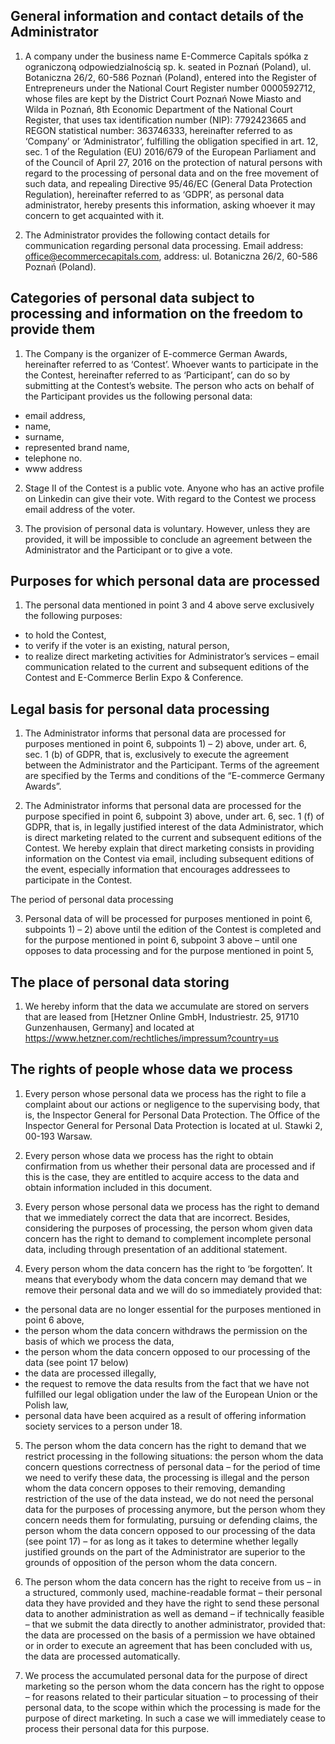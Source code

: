 

## General information and contact details of the Administrator

1. A company under the business name E-Commerce Capitals spółka z ograniczoną odpowiedzialnością sp. k. seated in Poznań (Poland), ul. Botaniczna 26/2, 60-586 Poznań (Poland), entered into the Register of Entrepreneurs under the National Court Register number 0000592712, whose files are kept by the District Court Poznań Nowe Miasto and Wilda in Poznań, 8th Economic Department of the National Court Register, that uses tax identification number (NIP): 7792423665 and REGON statistical number: 363746333, hereinafter referred to as ‘Company’ or ‘Administrator’, fulfilling the obligation specified in art. 12, sec. 1 of the Regulation (EU) 2016/679 of the European Parliament and of the Council of April 27, 2016 on the protection of natural persons with regard to the processing of personal data and on the free movement of such data, and repealing Directive 95/46/EC (General Data Protection Regulation), hereinafter referred to as ‘GDPR’, as personal data administrator, hereby presents this information, asking whoever it may concern to get acquainted with it.

2. The Administrator provides the following contact details for communication regarding personal data processing. Email address: office@ecommercecapitals.com, address: ul. Botaniczna 26/2, 60-586 Poznań (Poland).

## Categories of personal data subject to processing and information on the freedom to provide them

1. The Company is the organizer of E-commerce German Awards, hereinafter referred to as ‘Contest’. Whoever wants to participate in the the Contest, hereinafter referred to as ‘Participant’, can do so by submitting at the Contest’s website. The person who acts on behalf of the Participant provides us the following personal data:

* email address,
* name,
* surname,
* represented brand name,
* telephone no.
* www address

2. Stage II of the Contest is a public vote. Anyone who has an active profile on Linkedin can give their vote. With regard to the Contest we process email address of the voter.

3. The provision of personal data is voluntary. However, unless they are provided, it will be impossible to conclude an agreement between the Administrator and the Participant or to give a vote.

## Purposes for which personal data are processed

1. The personal data mentioned in point 3 and 4 above serve exclusively the following purposes:

* to hold the Contest,
* to verify if the voter is an existing, natural person,
* to realize direct marketing activities for Administrator’s services – email communication related to the current and subsequent editions of the Contest and E-Commerce Berlin Expo & Conference.

## Legal basis for personal data processing

1. The Administrator informs that personal data are processed for purposes mentioned in point 6, subpoints 1) – 2) above, under art. 6, sec. 1 (b) of GDPR, that is, exclusively to execute the agreement between the Administrator and the Participant. Terms of the agreement are specified by the Terms and conditions of the “E-commerce Germany Awards”.

2. The Administrator informs that personal data are processed for the purpose specified in point 6, subpoint 3) above, under art. 6, sec. 1 (f) of GDPR, that is, in legally justified interest of the data Administrator, which is direct marketing related to the current and subsequent editions of the Contest. We hereby explain that direct marketing consists in providing information on the Contest via email, including subsequent editions of the event, especially information that encourages addressees to participate in the Contest.

The period of personal data processing

3. Personal data of will be processed for purposes mentioned in point 6, subpoints 1) – 2) above until the edition of the Contest is completed and for the purpose mentioned in point 6, subpoint 3 above – until one opposes to data processing and for the purpose mentioned in point 5,

## The place of personal data storing

1. We hereby inform that the data we accumulate are stored on servers that are leased from [Hetzner Online GmbH, Industriestr. 25, 91710 Gunzenhausen, Germany] and located at https://www.hetzner.com/rechtliches/impressum?country=us

## The rights of people whose data we process

1. Every person whose personal data we process has the right to file a complaint about our actions or negligence to the supervising body, that is, the Inspector General for Personal Data Protection. The Office of the Inspector General for Personal Data Protection is located at ul. Stawki 2, 00-193 Warsaw.

2. Every person whose data we process has the right to obtain confirmation from us whether their personal data are processed and if this is the case, they are entitled to acquire access to the data and obtain information included in this document.

3. Every person whose personal data we process has the right to demand that we immediately correct the data that are incorrect. Besides, considering the purposes of processing, the person whom given data concern has the right to demand to complement incomplete personal data, including through presentation of an additional statement.

4. Every person whom the data concern has the right to ‘be forgotten’. It means that everybody whom the data concern may demand that we remove their personal data and we will do so immediately provided that:

* the personal data are no longer essential for the purposes mentioned in point 6 above,
* the person whom the data concern withdraws the permission on the basis of which we process the data,
* the person whom the data concern opposed to our processing of the data (see point 17 below)
* the data are processed illegally,
* the request to remove the data results from the fact that we have not fulfilled our legal obligation under the law of the European Union or the Polish law,
* personal data have been acquired as a result of offering information society services to a person under 18.

5. The person whom the data concern has the right to demand that we restrict processing in the following situations: the person whom the data concern questions correctness of personal data – for the period of time we need to verify these data, the processing is illegal and the person whom the data concern opposes to their removing, demanding restriction of the use of the data instead, we do not need the personal data for the purposes of processing anymore, but the person whom they concern needs them for formulating, pursuing or defending claims, the person whom the data concern opposed to our processing of the data (see point 17) – for as long as it takes to determine whether legally justified grounds on the part of the Administrator are superior to the grounds of opposition of the person whom the data concern.

6. The person whom the data concern has the right to receive from us – in a structured, commonly used, machine-readable format – their personal data they have provided and they have the right to send these personal data to another administration as well as demand – if technically feasible – that we submit the data directly to another administrator, provided that: the data are processed on the basis of a permission we have obtained or in order to execute an agreement that has been concluded with us, the data are processed automatically.

7. We process the accumulated personal data for the purpose of direct marketing so the person whom the data concern has the right to oppose – for reasons related to their particular situation – to processing of their personal data, to the scope within which the processing is made for the purpose of direct marketing. In such a case we will immediately cease to process their personal data for this purpose.

